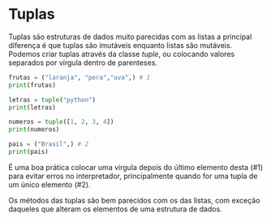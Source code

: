 # Tuplas 

Tuplas são estruturas de dados muito parecidas com as listas a principal diferença é que tuplas são imutáveis enquanto listas são mutáveis. Podemos criar tuplas através da classe _tuple_, ou colocando valores separados por vírgula dentro de parenteses.

~~~ py 
frutas = ("laranja", "pera","uva",) # 1
print(frutas)

letras = tuple("python")
print(letras)

numeros = tuple([1, 2, 3, 4])
print(numeros)

pais = ("Brasil",) # 2
print(pais)
~~~

É uma boa prática colocar uma vírgula depois do último elemento desta (#1) para evitar erros no interpretador, principalmente quando for uma tupla de um único elemento (#2).

Os métodos das tuplas são bem parecidos com os das listas, com exceção daqueles que alteram os elementos de uma estrutura de dados.
